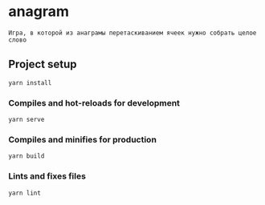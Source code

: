 # anagram

`Игра, в которой из анаграмы перетаскиванием ячеек нужно собрать целое слово`

## Project setup
```
yarn install
```

### Compiles and hot-reloads for development
```
yarn serve
```

### Compiles and minifies for production
```
yarn build
```

### Lints and fixes files
```
yarn lint
```

